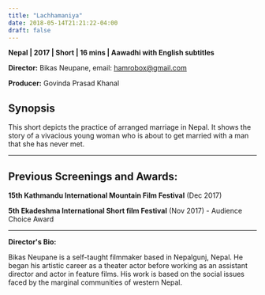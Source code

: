 ```yaml
---
title: "Lachhamaniya"
date: 2018-05-14T21:21:22-04:00
draft: false
---
```


**Nepal | 2017 | Short | 16 mins | Aawadhi with English subtitles**

**Director:**  Bikas Neupane, email: hamrobox@gmail.com

**Producer:** Govinda Prasad Khanal

## Synopsis

This short depicts the practice of arranged marriage in Nepal. It shows the story of a vivacious young woman who is about to get married with a man that she has never met.

---

## Previous Screenings and Awards:

**15th Kathmandu International Mountain Film Festival** (Dec 2017)

**5th Ekadeshma International Short film Festival** (Nov 2017) - Audience Choice Award

---

**Director's Bio:**

Bikas Neupane is a self-taught filmmaker based in Nepalgunj, Nepal. He began his artistic career as a theater actor  before working as an assistant director and actor in feature films. His work is based on the social issues faced by the marginal communities of western Nepal.